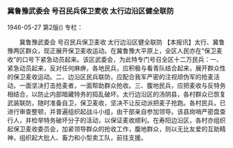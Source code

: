 ### 冀鲁豫武委会  号召民兵保卫麦收  太行边沿区健全联防

1946-05-27
第2版()
专栏：

　　冀鲁豫武委会
    号召民兵保卫麦收
    太行边沿区健全联防
    【本报讯】太行、冀鲁豫两区群众，现正展开保卫麦收运动。在冀鲁豫大平原上，全区人民亦在“保卫麦收”的口号下紧急动员起来。该区武委会，为此特专门号召全区十二万民兵：一、紧急动员起来，反对任何麻痹，各地民兵，应积极与看青队结合起来，展开群众性的保卫麦收运动。二、边沿区民兵联防，应配合我军严密的注视顽伪军的抢麦活动，一面坚决打击抢麦者，一面帮助群众抢收。三、腹地民兵，应把麦收与反特务相结合，以防止内部暗藏特务的捣乱破坏。太行边沿区的汤阴县，各村群众已恢复武装联防，随时准备自卫，保卫麦收，坚决不让反动派把麦子抢跑。各村民兵，已进行审查整顿，并普遍组织起战斗小组，由干部亲自参加领导。该县岗哨严密盘查行人，并检举特务破坏分子的活动，以保证麦收顺利。在寿阳边沿区，各村亦组织起保卫麦收委员会，加紧领导群众的抢收工作，腹地群众，则以无比友爱的互助精神，组织起大批人、畜力和小型卖工队，前往支援。
